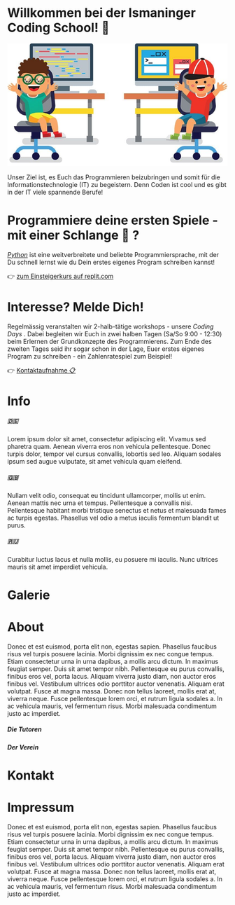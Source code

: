 # Willkommen bei der Ismaninger Coding School! :tada:

![Coding Kids](assets/img/codingkids.jpeg)

Unser Ziel ist, es Euch das Programmieren beizubringen und somit für die Informationstechnologie (IT) zu begeistern. Denn Coden ist cool und es gibt in der IT viele spannende Berufe!
# Programmiere deine ersten Spiele - mit einer Schlange :snake: ?

[_Python_](python.org) ist eine weitverbreitete und beliebte Programmiersprache, mit der Du schnell lernst wie du Dein erstes eigenes Program schreiben kannst!

👉 [zum Einsteigerkurs auf replit.com](https://replit.com/@DavidHeereman/Zahlenratespiel-interaktiv)


# Interesse? Melde Dich!

Regelmässig veranstalten wir 2-halb-tätige workshops - unsere _Coding Days_ . Dabei begleiten wir Euch in zwei halben Tagen (Sa/So 9:00 - 12:30) beim Erlernen der Grundkonzepte des Programmierens. Zum Ende des zweiten Tages seid ihr sogar schon in der Lage, Euer erstes eigenes Program zu schreiben - ein Zahlenratespiel zum Beispiel!

👉 [Kontaktaufnahme 📋](mailto:coding.ismaning@gmail.com?Subject=Anmeldung%20zu%20Coding%20Days&Body=Name%20des%20Kindes:%0D%0AAlter%20des%20Kindes:%0D%0ASchule:)
# Info
##### 🇩🇪
Lorem ipsum dolor sit amet, consectetur adipiscing elit. Vivamus sed pharetra quam. Aenean viverra eros non vehicula pellentesque. Donec turpis dolor, tempor vel cursus convallis, lobortis sed leo. Aliquam sodales ipsum sed augue vulputate, sit amet vehicula quam eleifend.
##### 🇬🇧
Nullam velit odio, consequat eu tincidunt ullamcorper, mollis ut enim. Aenean mattis nec urna et tempus. Pellentesque a convallis nisi. Pellentesque habitant morbi tristique senectus et netus et malesuada fames ac turpis egestas. Phasellus vel odio a metus iaculis fermentum blandit ut purus.
##### 🇷🇺
Curabitur luctus lacus et nulla mollis, eu posuere mi iaculis. Nunc ultrices mauris sit amet imperdiet vehicula.
# Galerie


# About
Donec et est euismod, porta elit non, egestas sapien. Phasellus faucibus risus vel turpis posuere lacinia. Morbi dignissim ex nec congue tempus. Etiam consectetur urna in urna dapibus, a mollis arcu dictum. In maximus feugiat semper. Duis sit amet tempor nibh. Pellentesque eu purus convallis, finibus eros vel, porta lacus. Aliquam viverra justo diam, non auctor eros finibus vel. Vestibulum ultrices odio porttitor auctor venenatis. Aliquam erat volutpat. Fusce at magna massa. Donec non tellus laoreet, mollis erat at, viverra neque. Fusce pellentesque lorem orci, et rutrum ligula sodales a. In ac vehicula mauris, vel fermentum risus. Morbi malesuada condimentum justo ac imperdiet.
##### Die Tutoren

##### Der Verein

# Kontakt

# Impressum
Donec et est euismod, porta elit non, egestas sapien. Phasellus faucibus risus vel turpis posuere lacinia. Morbi dignissim ex nec congue tempus. Etiam consectetur urna in urna dapibus, a mollis arcu dictum. In maximus feugiat semper. Duis sit amet tempor nibh. Pellentesque eu purus convallis, finibus eros vel, porta lacus. Aliquam viverra justo diam, non auctor eros finibus vel. Vestibulum ultrices odio porttitor auctor venenatis. Aliquam erat volutpat. Fusce at magna massa. Donec non tellus laoreet, mollis erat at, viverra neque. Fusce pellentesque lorem orci, et rutrum ligula sodales a. In ac vehicula mauris, vel fermentum risus. Morbi malesuada condimentum justo ac imperdiet.
